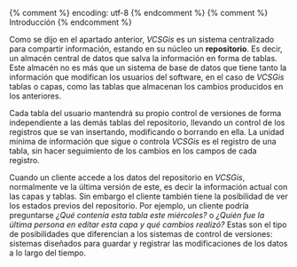 {% comment %} encoding: utf-8 {% endcomment %}
{% comment %} Introducción {% endcomment %} 

Como se dijo en el apartado anterior, *VCSGis* es un sistema centralizado para compartir información, estando en su núcleo un **repositorio**. Es decir, un almacén central de datos que salva la información en forma de tablas. Este almacén no es más que un sistema de base de datos que tiene tanto la información que modifican los usuarios del software, en el caso de *VCSGis* tablas o capas, como las tablas que almacenan los cambios producidos en los anteriores.

Cada tabla del usuario mantendrá su propio control de versiones de forma independiente a las demás tablas del repositorio, llevando un control de los registros que se van insertando, modificando o borrando en ella. La unidad mínima de información que sigue o controla *VCSGis* es el registro de una tabla, sin hacer seguimiento de los cambios en los campos de cada registro.

Cuando un cliente accede a los datos del repositorio en *VCSGis*, normalmente ve la última versión de este, es decir la información actual con las capas y tablas. Sin embargo el cliente también tiene la posibilidad de ver los estados previos del repositorio. Por ejemplo, un cliente podría preguntarse *¿Qué contenía esta tabla este miércoles?* o *¿Quién fue la última persona en editar esta capa y qué cambios realizó?* Estas son el tipo de posibilidades que diferencian a los sistemas de control de versiones: sistemas diseñados para guardar y registrar las modificaciones de los datos a lo largo del tiempo.
